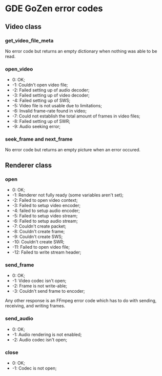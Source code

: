 # GDE GoZen error codes

## Video class

### get_video_file_meta

No error code but returns an empty dictionary when nothing was able to be read.

### open_video

- 0: OK;
- -1: Couldn't open video file; 
- -2: Failed setting up of audio decoder;
- -3: Failed setting up of video decoder;
- -4: Failed setting up of SWS;
- -5: Video file is not usable due to limitations;
- -6: Invalid frame-rate found in video;
- -7: Could not establish the total amount of frames in video files;
- -8: Failed setting up of SWR; 
- -9: Audio seeking error;

### seek_frame and next_frame

No error code but returns an empty picture when an error occured.

## Renderer class

### open

- 0: OK;
- -1: Renderer not fully ready (some variables aren't set);
- -2: Failed to open video context;
- -3: Failed to setup video encoder; 
- -4: failed to setup audio encoder;
- -5: Failed to setup video stream;
- -6: Failed to setup audio stream;
- -7: Couldn't create packet;
- -8: Couldn't create frame;
- -9: Couldn't create SWS;
- -10: Couldn't create SWR;
- -11: Failed to open video file;
- -12: Failed to write stream header;

### send_frame

- 0: OK;
- -1: Video codec isn't open;
- -2: Frame is not write-able;
- -3: Couldn't send frame to encoder; 

Any other response is an FFmpeg error code which has to do with sending, receiving, and writing frames.


### send_audio

- 0: OK;
- -1: Audio rendering is not enabled;
- -2: Audio codec isn't open;

### close

- 0: OK;
- -1: Codec is not open;



